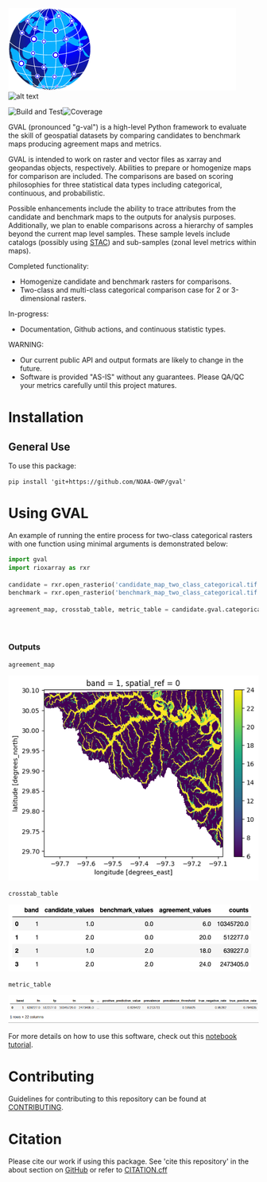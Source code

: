![alt text](https://github.com/NOAA-OWP/gval/blob/main/docs/images/gval_dark_mode.png#gh-dark-mode-only) ![alt
text](https://github.com/NOAA-OWP/gval/blob/main/docs/images/gval_light_mode.png#gh-light-mode-only)

![Build and Test](https://github.com/NOAA-OWP/gval/actions/workflows/python-app.yml/badge.svg)![Coverage](https://github.com/NOAA-OWP/gval/docs/images/coverage.svg)

GVAL (pronounced "g-val") is a high-level Python framework to evaluate
the skill of geospatial datasets by comparing candidates to benchmark
maps producing agreement maps and metrics.

GVAL is intended to work on raster and vector files as xarray and
geopandas objects, respectively. Abilities to prepare or homogenize maps
for comparison are included. The comparisons are based on scoring
philosophies for three statistical data types including categorical,
continuous, and probabilistic.

Possible enhancements include the ability to trace attributes from the
candidate and benchmark maps to the outputs for analysis purposes.
Additionally, we plan to enable comparisons across a hierarchy of
samples beyond the current map level samples. These sample levels
include catalogs (possibly using [STAC](https://stacspec.org/en)) and
sub-samples (zonal level metrics within maps).

Completed functionality:

- Homogenize candidate and benchmark rasters for comparisons.
- Two-class and multi-class categorical comparison case for 2 or
    3-dimensional rasters.

In-progress:

- Documentation, Github actions, and continuous statistic types.

WARNING:

- Our current public API and output formats are likely to change in
    the future.
- Software is provided "AS-IS" without any guarantees. Please QA/QC
    your metrics carefully until this project matures.

# Installation

## General Use

To use this package:

`pip install 'git+https://github.com/NOAA-OWP/gval'`

# Using GVAL

An example of running the entire process for two-class categorical
rasters with one function using minimal arguments is demonstrated below:

``` python
import gval
import rioxarray as rxr

candidate = rxr.open_rasterio('candidate_map_two_class_categorical.tif', mask_and_scale=True)
benchmark = rxr.open_rasterio('benchmark_map_two_class_categorical.tif', mask_and_scale=True)

agreement_map, crosstab_table, metric_table = candidate.gval.categorical_compare(benchmark,
                                                                                 positive_categories=[2],
                                                                                 negative_categories=[0, 1])
```

### Outputs

`agreement_map`

![alt text](https://github.com/NOAA-OWP/gval/blob/main/docs/images/agreement_map.png)

`crosstab_table`

![alt text](https://github.com/NOAA-OWP/gval/blob/main/docs/images/cross_table.png)

`metric_table`

![alt text](https://github.com/NOAA-OWP/gval/blob/main/docs/images/metric_table.png)

For more details on how to use this software, check out this [notebook
tutorial](https://github.com/NOAA-OWP/gval/blob/main/notebooks/Tutorial.ipynb).

# Contributing

Guidelines for contributing to this repository can be found at
[CONTRIBUTING](CONTRIBUTING.MD).

# Citation

Please cite our work if using this package. See 'cite this repository'
in the about section on [GitHub](https://github.com/NOAA-OWP/gval/) or
refer to [CITATION.cff](CITATION.cff)
